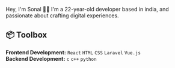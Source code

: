 Hey, I'm Sonal 👋🏽
I'm a 22-year-old developer based in india, and passionate about crafting digital experiences.

## 📦 Toolbox

**Frontend Development:** `React` `HTML` `CSS` `Laravel` `Vue.js`  
**Backend Development:** `c` `c++` `python` 


